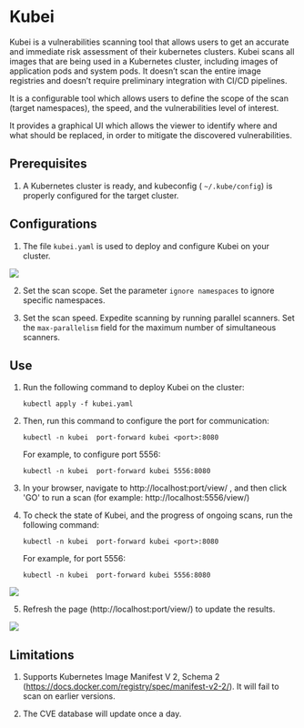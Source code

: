# Kubei 

Kubei is a vulnerabilities scanning tool that allows users to get an accurate and immediate risk assessment of their kubernetes clusters. Kubei scans all images that are being used in a Kubernetes cluster, including images of application pods and system pods. It doesn’t scan the entire image registries and doesn’t require preliminary integration with CI/CD pipelines. 

It is a configurable tool which allows users to define the scope of the scan (target namespaces), the speed, and the vulnerabilities level of interest.

It provides a graphical UI which allows the viewer to identify where and what should be replaced, in order to mitigate the discovered vulnerabilities. 


## Prerequisites 

1. A Kubernetes cluster is ready, and kubeconfig ( ```~/.kube/config```) is properly configured for the target cluster.

## Configurations 

1. The file ```kubei.yaml``` is used to deploy and configure Kubei on your cluster.

![](images/kubei-config.png)   

2. Set the scan scope. Set the parameter ```ignore namespaces``` to ignore specific namespaces.

1. Set the scan speed. Expedite scanning by running parallel scanners. Set the ```max-parallelism``` field for the maximum number of simultaneous scanners.

## Use 

1. Run the following command to deploy Kubei on the cluster:

    ```
    kubectl apply -f kubei.yaml 
    ```

2. Then, run this command to configure the port for communication:

    ```
	kubectl -n kubei  port-forward kubei <port>:8080 
    ```    
	For example, to configure port 5556:
	
	```kubectl -n kubei  port-forward kubei 5556:8080```

3. In your browser, navigate to http://localhost:port/view/ , and then click  'GO' to run a scan (for example: http://localhost:5556/view/)

4. To check the state of Kubei, and the progress of ongoing scans, run the following command:

    ```
	kubectl -n kubei  port-forward kubei <port>:8080  
    ```
	
	For example, for port 5556:
	
	```kubectl -n kubei  port-forward kubei 5556:8080```

![](images/kubei-progress.png)

5. Refresh the page (http://localhost:port/view/) to update the results.

![](images/kubei-results.png)     


## Limitations 

1. Supports Kubernetes Image Manifest V 2, Schema 2 (https://docs.docker.com/registry/spec/manifest-v2-2/). It will fail to scan on earlier versions.
 
2. The CVE database will update once a day.
